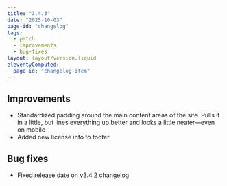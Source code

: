 ```yaml
---
title: "3.4.3"
date: "2025-10-03"
page-id: "changelog"
tags: 
  - patch
  - improvements
  - bug-fixes
layout: layout/version.liquid
eleventyComputed:
  page-id: "changelog-item"
---
```

## Improvements
- Standardized padding around the main content areas of the site. Pulls it in a little, but lines everything up better and looks a little neater&mdash;even on mobile
- Added new license info to footer

## Bug fixes
 - Fixed release date on [v3.4.2](/changelog/3.4.2) changelog